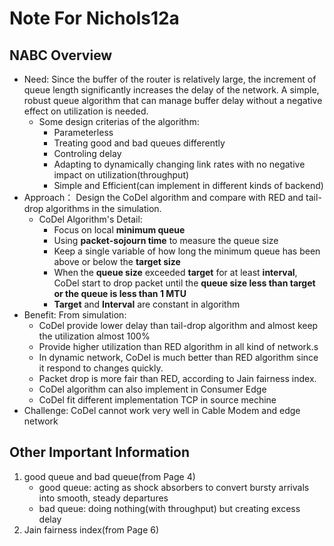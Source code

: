 # Note For Nichols12a
## NABC Overview
* Need: Since the buffer of the router is relatively large, the increment of queue length significantly increases the delay of the network. A simple, robust queue algorithm that can manage buffer delay without a negative effect on utilization is needed.
	* Some design criterias of the algorithm:
		* Parameterless
		* Treating good and bad queues differently
		* Controling delay
		* Adapting to dynamically changing link rates with no negative impact on utilization(throughput)
		* Simple and Efficient(can implement in different kinds of backend)
* Approach： Design the CoDel algorithm and compare with RED and tail-drop algorithms in the simulation.
	* CoDel Algorithm's Detail:
		* Focus on local **minimum queue**
		* Using **packet-sojourn time** to measure the queue size
		* Keep a single variable of how long the minimum queue has been above or below the **target size**
		* When the **queue size** exceeded **target** for at least **interval**, CoDel start to drop packet until the **queue size less than target or the queue is less than 1 MTU**
		* **Target** and **Interval** are constant in algorithm
* Benefit: From simulation:
	* CoDel provide lower delay than tail-drop algorithm and almost keep the utilization almost 100%
    * Provide higher utilization than RED algorithm in all kind of network.s
    * In dynamic network, CoDel is much better than RED algorithm since it respond to changes quickly.
    * Packet drop is more fair than RED, according to Jain fairness index.
    * CoDel algorithm can also implement in Consumer Edge
    * CoDel fit different implementation TCP in source mechine
* Challenge: CoDel cannot work very well in Cable Modem and edge network

## Other Important Information
1. good queue and bad queue(from Page 4)
	* good queue: acting as shock absorbers to convert bursty arrivals into smooth, steady departures
	* bad queue: doing nothing(with throughput) but creating excess delay
2. Jain fairness index(from Page 6)
